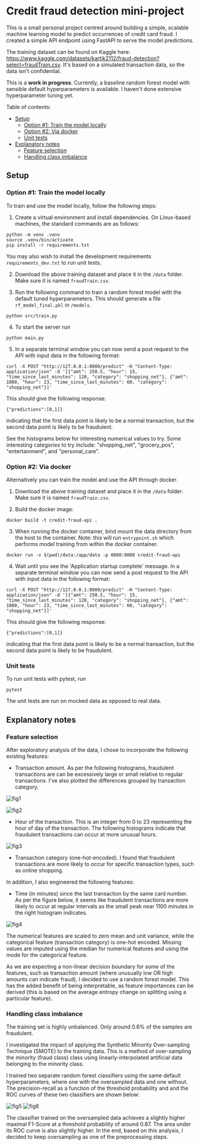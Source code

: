 # Credit fraud detection mini-project

This is a small personal project centred around building a simple, scalable machine learning model to predict occurrences of credit card fraud. I created a simple API endpoint using FastAPI to serve the model predictions.

The training dataset can be found on Kaggle here: https://www.kaggle.com/datasets/kartik2112/fraud-detection?select=fraudTrain.csv. It's based on a simulated transaction data, so the data isn't confidential.

This is a **work in progress**. Currently, a baseline random forest model with sensible default hyperparameters is available. I haven't done extensive hyperparameter tuning yet.

Table of contents:
  * [Setup](#setup)
    + [Option #1: Train the model locally](#option--1--train-the-model-locally)
    + [Option #2: Via docker](#option--2--via-docker)
    + [Unit tests](#unit-tests)
  * [Explanatory notes](#explanatory-notes)
    + [Feature selection](#feature-selection)
    + [Handling class imbalance](#handling-class-imbalance)


## Setup


### Option #1: Train the model locally

To train and use the model locally, follow the following steps:

1. Create a virtual environment and install dependencies. On Linux-based machines, the standard commands are as follows:

```
python -m venv .venv
source .venv/bin/activate
pip install -r requirements.txt
```
You may also wish to install the development requirements `requirements_dev.txt` to run unit tests.

2. Download the above training dataset and place it in the `/data` folder. Make sure it is named `fraudTrain.csv`.

3. Run the following command to train a random forest model with the default tuned hyperparameters. This should generate a file `rf_model_final.pkl` in `/models`.

```
python src/train.py
```

4. To start the server run

```
python main.py
```

5. In a separate terminal window you can now send a post request to the API with input data in the following format:

```
curl -X POST "http://127.0.0.1:8000/predict" -H "Content-Type: application/json" -d '[{"amt": 250.5, "hour": 15, "time_since_last_minutes": 120, "category": "shopping_net"}, {"amt": 1000, "hour": 23, "time_since_last_minutes": 60, "category": "shopping_net"}]'
```

This should give the following response:

```
{"predictions":[0,1]}
```
indicating that the first data point is likely to be a normal transaction, but the second data point is likely to be fraudulent.

See the histograms below for interesting numerical values to try. Some interesting categories to try include: "shopping_net", "grocery_pos", "entertainment", and "personal_care".



### Option #2: Via docker

Alternatively you can train the model and use the API through docker.

1. Download the above training dataset and place it in the `/data` folder. Make sure it is named `fraudTrain.csv`.

2. Build the docker image:

```
docker build -t credit-fraud-api .
```

3. When running the docker container, bind mount the data directory from the host to the container. Note: this will run `entrypoint.sh` which performs model training from within the docker container.

```
docker run -v $(pwd)/data:/app/data -p 8000:8000 credit-fraud-api
```

4. Wait until you see the 'Application startup complete' message. In a separate terminal window you can now send a post request to the API with input data in the following format:

```
curl -X POST "http://127.0.0.1:8000/predict" -H "Content-Type: application/json" -d '[{"amt": 250.5, "hour": 15, "time_since_last_minutes": 120, "category": "shopping_net"}, {"amt": 1000, "hour": 23, "time_since_last_minutes": 60, "category": "shopping_net"}]'
```

This should give the following response:

```
{"predictions":[0,1]}
```
indicating that the first data point is likely to be a normal transaction, but the second data point is likely to be fraudulent.

### Unit tests

To run unit tests with pytest, run

```
pytest
```

The unit tests are run on mocked data as opposed to real data. 

## Explanatory notes

### Feature selection

After exploratory analysis of the data, I chose to incorporate the following existing features:

- Transaction amount. As per the following histograms, fraudulent transactions are can be excessively large or small relative to regular transactions. I've also plotted the differences grouped by transaction category.

![fig1](docs/transaction_amt.png)

![fig2](docs/transaction_category.png)

- Hour of the transaction. This is an integer from 0 to 23 representing the hour of day of the transaction. The following histograms indicate that fraudulent transactions can occur at more unusual hours.

![fig3](docs/transaction_hour.png)

- Transaction category (one-hot-encoded). I found that fraudulent transactions are more likely to occur for specific transaction types, such as online shopping. 

In addition, I also engineered the following features:

- Time (in minutes) since the last transaction by the same card number. As per the figure below, it seems like fraudulent transactions are more likely to occur at regular intervals as the small peak near 1100 minutes in the right histogram indicates.

![fig4](docs/time_since_last.png)

The numerical features are scaled to zero mean and unit variance, while the categorical feature (transaction category) is one-hot encoded. Missing values are imputed using the median for numerical features and using the mode for the categorical feature.

As we are expecting a non-linear decision boundary for some of the features, such as transaction amount (where unusually low OR high amounts can indicate fraud), I decided to use a random forest model. This has the added benefit of being interpretable, as feature importances can be derived (this is based on the average entropy change on splitting using a particular feature).


### Handling class imbalance

The training set is highly unbalanced. Only around 0.6% of the samples are fraudulent. 

I investigated the impact of applying the Synthetic Minority Over-sampling Technique (SMOTE) to the training data. This is a method of over-sampling the minority (fraud class) class using linearly-interpolated artificial data belonging to the minority class. 

I trained two separate random forest classifiers using the same default hyperparameters, where one with the oversampled data and one without. The precision-recall as a function of the threshold probability and and the ROC curves of these two classifiers are shown below:

![fig5](docs/precision_recall.png)
![fig6](docs/roc_curve.png)

The classifier trained on the oversampled data achieves a slightly higher maximal F1-Score at a threshold probability of around 0.87. The area under its ROC curve is also slightly higher. In the end, based on this analysis, I decided to keep oversampling as one of the preprocessing steps.



